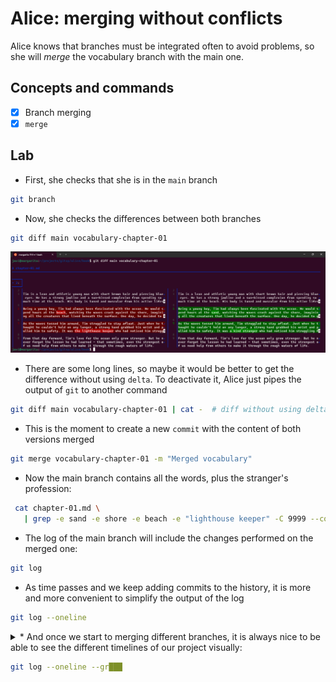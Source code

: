 # Alice: merging without conflicts

Alice knows that branches must be integrated often to avoid problems, 
so she will *merge* the vocabulary branch with the main one.

## Concepts and commands

- [x] Branch merging
- [x] `merge`

## Lab

* First, she checks that she is in the `main` branch

```bash
git branch
```

* Now, she checks the differences between both branches

```bash
git diff main vocabulary-chapter-01
```

![Screenshot of the differences between both branches](images/050-diff-main-vocabulary.png)

* There are some long lines, so maybe it would be better to get the difference without using `delta`.
To deactivate it, Alice just pipes the output of `git` to another command

```bash
git diff main vocabulary-chapter-01 | cat -  # diff without using delta
```

* This is the moment to create a new `commit` with the content of both versions merged

```bash
git merge vocabulary-chapter-01 -m "Merged vocabulary"
```

* Now the main branch contains all the words, plus the stranger's profession:

```bash
 cat chapter-01.md \
   | grep -e sand -e shore -e beach -e "lighthouse keeper" -C 9999 --color
```

* The log of the main branch will include the changes performed on the merged one:

```bash
git log
```

* As time passes and we keep adding commits to the history, it is more 
and more convenient to simplify the output of the log

```bash
git log --oneline
```

<details>
<summary>
* And once we start to merging different branches, it is always nice to be able
to see the different timelines of our project visually:

```bash
git log --oneline --gr███
```
</summary>

---
#### Solution

```bash
git log --oneline --graph
```

---
</details>



